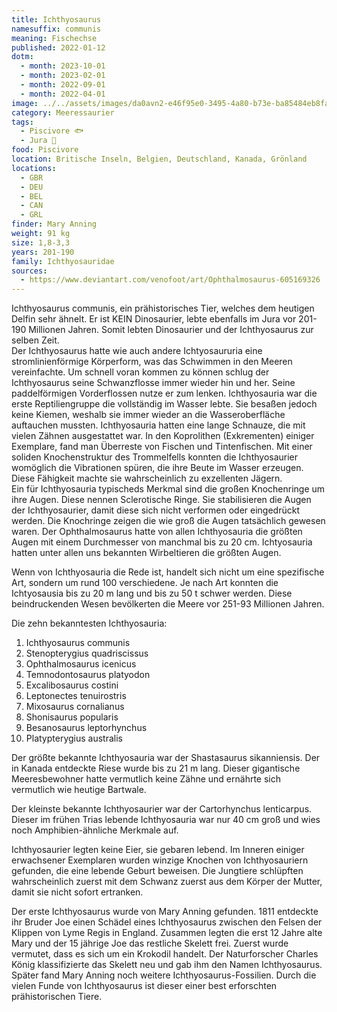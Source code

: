 ```yaml
---
title: Ichthyosaurus
namesuffix: communis
meaning: Fischechse
published: 2022-01-12
dotm:
  - month: 2023-10-01
  - month: 2023-02-01
  - month: 2022-09-01
  - month: 2022-04-01
image: ../../assets/images/da0avn2-e46f95e0-3495-4a80-b73e-ba85484eb8fa.jpg
category: Meeressaurier
tags:
  - Piscivore 🐟
  - Jura 🦴
food: Piscivore
location: Britische Inseln, Belgien, Deutschland, Kanada, Grönland
locations:
  - GBR
  - DEU
  - BEL
  - CAN
  - GRL
finder: Mary Anning
weight: 91 kg
size: 1,8-3,3
years: 201-190
family: Ichthyosauridae
sources:
  - https://www.deviantart.com/venofoot/art/Ophthalmosaurus-605169326
---
```

Ichthyosaurus communis, ein prähistorisches Tier, welches dem heutigen Delfin sehr ähnelt. Er ist KEIN Dinosaurier, lebte ebenfalls im Jura vor 201-190 Millionen Jahren. Somit lebten Dinosaurier und der Ichthyosaurus zur selben Zeit.\
Der Ichthyosaurus hatte wie auch andere Ichtyosaururia eine stromlinienförmige Körperform, was das Schwimmen in den Meeren vereinfachte. Um schnell voran kommen zu können schlug der Ichthyosaurus seine Schwanzflosse immer wieder hin und her. Seine paddelförmigen Vorderflossen nutze er zum lenken. Ichthyosauria war die erste Reptiliengruppe die vollständig im Wasser lebte. Sie besaßen jedoch keine Kiemen, weshalb sie immer wieder an die Wasseroberfläche auftauchen mussten. Ichthyosauria hatten eine lange Schnauze, die mit vielen Zähnen ausgestattet war. In den Koprolithen (Exkrementen) einiger Exemplare, fand man Überreste von Fischen und Tintenfischen. Mit einer soliden Knochenstruktur des Trommelfells konnten die Ichthyosaurier womöglich die Vibrationen spüren, die ihre Beute im Wasser erzeugen. Diese Fähigkeit machte sie wahrscheinlich zu exzellenten Jägern.\
Ein für Ichthyosauria typischeds Merkmal sind die großen Knochenringe um ihre Augen. Diese nennen Sclerotische Ringe. Sie stabilisieren die Augen der Ichthyosaurier, damit diese sich nicht verformen oder eingedrückt werden. Die Knochringe zeigen die wie groß die Augen tatsächlich gewesen waren. Der Ophthalmosaurus hatte von allen Ichthyosauria die größten Augen mit einem Durchmesser von manchmal bis zu 20 cm. Ichtyosauria hatten unter allen uns bekannten Wirbeltieren die größten Augen.

Wenn von Ichthyosauria die Rede ist, handelt sich nicht um eine spezifische Art, sondern um rund 100 verschiedene. Je nach Art konnten die Ichtyosausia bis zu 20 m lang und bis zu 50 t schwer werden. Diese beindruckenden Wesen bevölkerten die Meere vor 251-93 Millionen Jahren.

Die zehn bekanntesten Ichthyosauria:

1. Ichthyosaurus communis
2. Stenopterygius quadriscissus
3. Ophthalmosaurus icenicus
4. Temnodontosaurus platyodon
5. Excalibosaurus costini
6. Leptonectes tenuirostris
7. Mixosaurus cornalianus
8. Shonisaurus popularis
9. Besanosaurus leptorhynchus
10. Platypterygius australis

Der größte bekannte Ichthyosauria war der Shastasaurus sikanniensis. Der in Kanada entdeckte Riese wurde bis zu 21 m lang. Dieser gigantische Meeresbewohner hatte vermutlich keine Zähne und ernährte sich vermutlich wie heutige Bartwale.

Der kleinste bekannte Ichthyosaurier war der Cartorhynchus lenticarpus. Dieser im frühen Trias lebende Ichthyosauria war nur 40 cm groß und wies noch Amphibien-ähnliche Merkmale auf.

Ichthyosaurier legten keine Eier, sie gebaren lebend. Im Inneren einiger erwachsener Exemplaren wurden winzige Knochen von Ichthyosauriern gefunden, die eine lebende Geburt beweisen. Die Jungtiere schlüpften wahrscheinlich zuerst mit dem Schwanz zuerst aus dem Körper der Mutter, damit sie nicht sofort ertranken.

Der erste Ichthyosaurus wurde von Mary Anning gefunden. 1811 entdeckte ihr Bruder Joe einen Schädel eines Ichthyosaurus  zwischen den Felsen der Klippen von Lyme Regis in England. Zusammen legten die erst 12 Jahre alte Mary und der 15 jährige Joe das restliche Skelett frei. Zuerst wurde vermutet, dass es sich um ein Krokodil handelt. Der Naturforscher Charles König klassifizierte das Skelett neu und gab ihm den Namen Ichthyosaurus. Später fand Mary Anning noch weitere Ichthyosaurus-Fossilien. Durch die vielen Funde von Ichthyosaurus ist dieser einer best erforschten prähistorischen Tiere.
